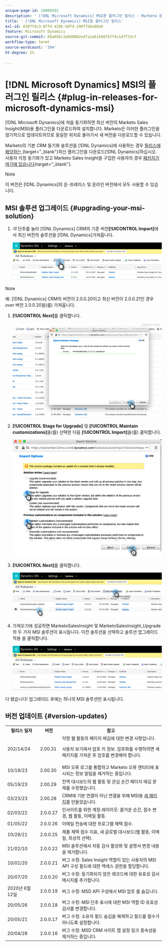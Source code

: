 ```yaml
---
unique-page-id: 10099102
description: ' [!DNL Microsoft Dynamics] MSI용 플러그인 릴리스 - Marketo 문서 - 제품 설명서'
title: ' [!DNL Microsoft Dynamics] MSI용 플러그인 릴리스'
exl-id: 830f7dc3-07fd-429b-b0fd-290ffdda88e6
feature: Microsoft Dynamics
source-git-commit: 09a656c3a0d0002edfa1a61b987bff4c1dff33cf
workflow-type: tm+mt
source-wordcount: '394'
ht-degree: 1%

---
```


# [!DNL Microsoft Dynamics] MSI의 플러그인 릴리스 {#plug-in-releases-for-microsoft-dynamics-msi}

[!DNL Microsoft Dynamics]에 처음 동기화하면 최신 버전의 Marketo Sales Insight(MSI)용 플러그인을 다운로드하여 설치합니다. Marketo은 이러한 플러그인을 정기적으로 업데이트하므로 동일한 위치로 돌아가서 새 버전을 다운로드할 수 있습니다.

Marketo의 기본 CRM 동기화 솔루션을 [!DNL Dynamics]에 사용하는 경우 [ 릴리스에 해당하는 ](/help/marketo/product-docs/marketo-sales-insight/msi-for-microsoft-dynamics/installing/download-the-marketo-sales-insight-solution-for-microsoft-dynamics.md){target="_blank"}최신 플러그인을 다운로드[!DNL Dynamics]하십시오. 사용자 지정 동기화가 있고 Marketo Sales Insight을 구입한 사용자의 경우 [패키지가 여기에 있습니다](https://mktg-cdn.marketo.com/community/MarketoSalesInsight_NonNative.zip){target="_blank"}.

>[!NOTE]
>
>이 버전은 [!DNL Dynamics]의 온-프레미스 및 온라인 버전에서 모두 사용할 수 있습니다.

## MSI 솔루션 업그레이드 {#upgrading-your-msi-solution}

1. _의_ 단추를 눌러 [!DNL Dynamics] CRM의 기존 버전&#x200B;**[!UICONTROL Import]**&#x200B;에서 최신 버전의 솔루션을 [!DNL Dynamics]가져옵니다.

   ![](assets/plug-in-releases-for-microsoft-dynamics-msi-1.png)

>[!NOTE]
>
>예: [!DNL Dynamics] CRM의 버전이 2.0.0.20이고 최신 버전이 2.0.0.21인 경우 _over_ 버전 2.0.0.20을(를) 가져옵니다.

1. **[!UICONTROL Next]**&#x200B;를 클릭합니다.

   ![](assets/plug-in-releases-for-microsoft-dynamics-msi-2.png)

1. **[!UICONTROL Stage for Upgrade]** 및 **[!UICONTROL Maintain customizations]**&#x200B;을(를) 선택한 다음 **[!UICONTROL Import]**&#x200B;을(를) 클릭합니다.

   ![](assets/plug-in-releases-for-microsoft-dynamics-msi-3.png)

1. **[!UICONTROL Next]**&#x200B;를 클릭합니다.

   ![](assets/plug-in-releases-for-microsoft-dynamics-msi-4.png)

1. 가져오기에 성공하면 MarketoSalesInsight 및 MarketoSalesInsight_Upgrade 의 두 가지 MSI 솔루션이 표시됩니다. 이전 솔루션을 선택하고 솔루션 업그레이드 적용 을 클릭합니다.

   ![](assets/plug-in-releases-for-microsoft-dynamics-msi-5.png)

다 됐습니다! 업그레이드 후에는 하나의 MSI 솔루션만 표시됩니다.

## 버전 업데이트 {#version-updates}

<table>
 <tbody>
  <tr>
   <th>릴리스 일자</th>
   <th>버전</th>
   <th>참고</th>
  </tr>
  <tr>
   <td>202/14/24</td>
   <td>2.00.31</td>
   <td>익명 웹 활동의 페이지 매김에 대한 변경 사항입니다.
   <p>
   사용자 보기에서 암호 키 정보. 암호화를 수행하려면 새 패키지를 가져온 후 암호를 변경해야 합니다.</td>
  </tr>
  <tr>
   <td>10/18/23</td>
   <td>2.00.30</td>
   <td>MSI 오류 로그를 통합하고 Marketo 오류 엔티티에 표시되는 정보 알림을 제거하는 중입니다.</td>
  </tr>
  <tr>
   <td>05/19/23</td>
   <td>2.00.29</td>
   <td>전역 대시보드의 웹 활동 및 관심 순간 페이지 매김 문제를 수정했습니다.</td>
  </tr>
  <tr>
   <td>03/23/23</td>
   <td>2.00.28</td>
   <td>CRM에 기본 연결이 아닌 연결을 위해 MSI용 <a href="https://mktg-cdn.marketo.com/community/MarketoSalesInsight_NonNative.zip">새 패키지</a>를 만들었습니다.</td>
  </tr>
  <tr>
   <td>02/03/22</td>
   <td>2.0.0.27</td>
   <td>인사이트를 위한 계정 레이아웃: 즐거운 순간, 점수 변경, 웹 활동, 이메일 활동.</td>
  </tr>
  <tr>
   <td>01/05/22</td>
   <td>2.0.0.26</td>
   <td>이메일 전송에 대한 프로그램 채택 점수.</td>
  </tr>
  <tr>
   <td>10/28/21</td>
   <td>2.0.0.25</td>
   <td>제품 채택 점수 지표, 새 글로벌 대시보드(웹 활동, 이메일, 최상의 선택).</td>
  </tr>
  <tr>
   <td>21/02/10</td>
   <td>2.0.0.22</td>
   <td>MSI 솔루션에서 자동 감사 활성화 및 설명서 변경 내용을 제거합니다.</td>
  </tr>
  <tr>
   <td>10/01/20</td>
   <td>2.0.0.21</td>
   <td>버그 수정: Sales Insight 역할이 있는 사용자의 MSI API 구성 필드에 대한 액세스 권한을 할당합니다.</td>
  </tr>
  <tr>
   <td>20/07/20</td>
   <td>2.0.0.20</td>
   <td>버그 수정: 동기화되지 않은 레코드에 대한 유효성 검사 메시지를 추가합니다.</td>
  </tr>
  <tr>
   <td>2020년 6월 12일</td>
   <td>2.0.0.19</td>
   <td>버그 수정: MSD API 구성에서 MSI 암호 를 숨깁니다.</td>
  </tr>
  <tr>
   <td>20/05/26</td>
   <td>2.0.0.18</td>
   <td>버그 수정: MSI 단추 표시에 대한 MSI 역할 ID 유효성 검사를 변경합니다.</td>
  </tr>
  <tr>
   <td>20/05/21</td>
   <td>2.0.0.17</td>
   <td>버그 수정: 소유자 필드 숨김을 해제하고 필드를 필수가 아니도록 설정합니다.</td>
  </tr>
  <tr>
   <td>20/04/28</td>
   <td>2.0.0.16</td>
   <td>버그 수정: MSD CRM 사이트 맵 설정 링크 종속성을 제거하는 중입니다.</td>
  </tr>
 </tbody>
</table>
